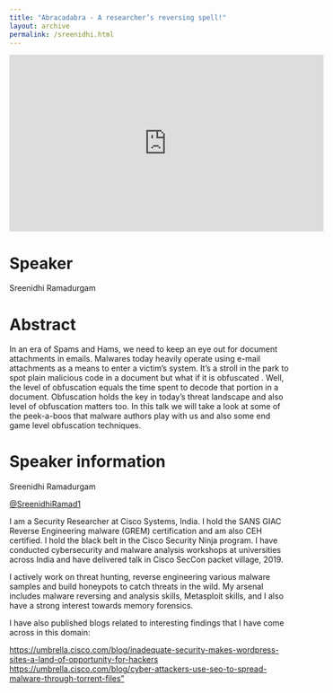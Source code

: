 ```yaml
---
title: "Abracadabra - A researcher’s reversing spell!"
layout: archive
permalink: /sreenidhi.html
---
```


<iframe width="560" height="315" src="https://www.youtube.com/embed/Fmw6635pu3U" title="YouTube video player" frameborder="0" allow="accelerometer; autoplay; clipboard-write; encrypted-media; gyroscope; picture-in-picture" allowfullscreen></iframe>

# Speaker

Sreenidhi Ramadurgam

# Abstract

In an era of Spams and Hams, we need to keep an eye out for document attachments in emails. Malwares today heavily operate using e-mail attachments as a means to enter a victim’s system. It’s a stroll in the park to spot plain malicious code in a document but what if it is obfuscated . Well, the level of obfuscation equals the time spent to decode that portion in a document. Obfuscation holds the key in today’s threat landscape and also level of obfuscation matters too. In this talk we will take a look at some of the peek-a-boos that malware authors play with us and also some end game level obfuscation techniques.

# Speaker information

Sreenidhi Ramadurgam

[@SreenidhiRamad1](https://twitter.com/SreenidhiRamad1)

I am a Security Researcher at Cisco Systems, India. I hold the SANS GIAC Reverse Engineering malware (GREM) certification and am also CEH certified. I hold the black belt in the Cisco Security Ninja program. I have conducted cybersecurity and malware analysis workshops at universities across India and have delivered talk in Cisco SecCon packet village, 2019.

I actively work on threat hunting, reverse engineering various malware samples and build honeypots to catch threats in the wild. My arsenal includes malware reversing and analysis skills, Metasploit skills, and I also have a strong interest towards memory forensics.

I have also published blogs related to interesting findings that I have come across in this domain:

https://umbrella.cisco.com/blog/inadequate-security-makes-wordpress-sites-a-land-of-opportunity-for-hackers
https://umbrella.cisco.com/blog/cyber-attackers-use-seo-to-spread-malware-through-torrent-files”
